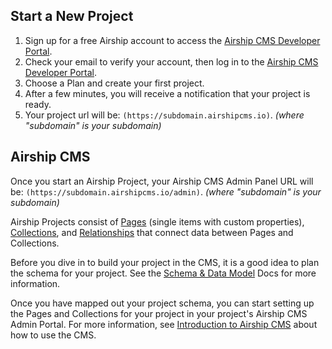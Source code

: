 ## Start a New Project
1. Sign up for a free Airship account to access the [Airship CMS Developer Portal](https://skyport.airshipcms.io).
2. Check your email to verify your account, then log in to the [Airship CMS Developer Portal](https://skyport.airshipcms.io).
3. Choose a Plan and create your first project.
4. After a few minutes, you will receive a notification that your project is ready.
5. Your project url will be: `(https://subdomain.airshipcms.io)`. _(where "subdomain" is your subdomain)_

## Airship CMS
Once you start an Airship Project, your Airship CMS Admin Panel URL will be: `(https://subdomain.airshipcms.io/admin)`. _(where "subdomain" is your subdomain)_

Airship Projects consist of [Pages](/documentation/view/pages) (single items with custom properties), [Collections](/documentation/view/collections), and [Relationships](/documentation/view/relationships) that connect data between Pages and Collections.

Before you dive in to build your project in the CMS, it is a good idea to plan the schema for your project. See the [Schema & Data Model](/documentation/view/schema-and-data-model) Docs for more information.

Once you have mapped out your project schema, you can start setting up the Pages and Collections for your project in your project's Airship CMS Admin Portal. For more information, see [Introduction to Airship CMS](/documentation/view/introduction-to-airship-cms) about how to use the CMS.
